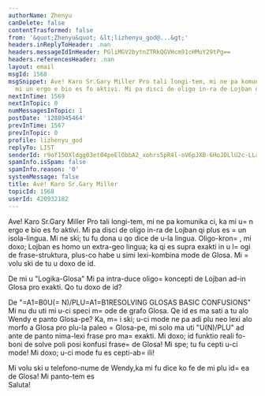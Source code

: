 ```yaml
---
authorName: Zhenyu
canDelete: false
contentTrasformed: false
from: '&quot;Zhenyu&quot; &lt;lizhenyu_god@...&gt;'
headers.inReplyToHeader: .nan
headers.messageIdInHeader: PGliMGV2bytnZTRkQGVHcm91cHMuY29tPg==
headers.referencesHeader: .nan
layout: email
msgId: 1568
msgSnippet: Ave! Karo Sr.Gary Miller Pro tali longi-tem, mi ne pa komunika ci, ka
  mi un ergo e bio es fo aktivi. Mi pa disci de oligo in-ra de Lojban qi plus es un
nextInTime: 1569
nextInTopic: 0
numMessagesInTopic: 1
postDate: '1288945464'
prevInTime: 1567
prevInTopic: 0
profile: lizhenyu_god
replyTo: LIST
senderId: r9of15OXldgg03et04peElObbA2_xohrs5pR4l-oV6pJXB-6HoJDLlU2c-LLabmJaNbL_J8vNOCudEh3v00cwzTpT6mkwEUwwis
spamInfo.isSpam: false
spamInfo.reason: '0'
systemMessage: false
title: Ave! Karo Sr.Gary Miller
topicId: 1568
userId: 420932182
---
```


Ave! Karo Sr.Gary Miller 
Pro tali longi-tem, mi ne pa komunika ci, ka mi u=
n ergo e bio es fo aktivi. Mi pa disci de oligo in-ra de Lojban qi plus es =
un isola-lingua. Mi ne ski; tu fu dona u qo dice de u-la lingua. Oligo-kron=
, mi doxo; Lojban es homo un extra-geo lingua; ka qi es supra exakti in u l=
ogi de frase-struktura, plus-co habe u simi lexi-kombina mode de Glosa. Mi =
volu ski de tu u doxo de id.

De mi u "Logika-Glosa"
Mi pa intra-duce oligo=
 koncepti de Lojban ad-in Glosa pro exakti. Qo tu doxo de id?

De "=A1=B0U(=
N)/PLU=A1=B1RESOLVING GLOSAS BASIC CONFUSIONS"
Mi nu du uti mi u-ci speci m=
ode de grafo Glosa. Qe id es ma sati a tu alo Wendy e panto Glosa-pe? Ka, m=
i ski; u-ci mode ne pa adi plu neo lexi alo morfo a Glosa pro plu-la paleo =
Glosa-pe, mi solo ma uti "U(N)/PLU" ad ante de panto nima-lexi frase pro ma=
 exakti. Mi doxo; id funktio reali fo-boni de solve poli posi konfusi frase=
 de Glosa! Mi spe; tu fu cepti u-ci mode! Mi doxo; u-ci mode fu es cepti-ab=
ili!

Mi volu ski u telefono-nume de Wendy,ka mi fu dice ko fe de mi plu id=
ea de Glosa!
Mi panto-tem es  
Saluta!  


